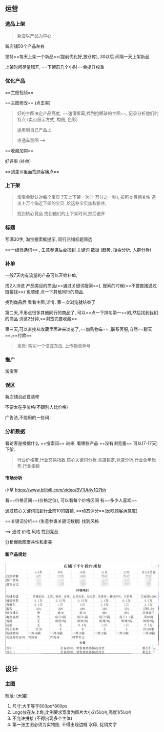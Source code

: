 ## 运营

### 选品上架

> 新店以产品为中心

新店铺50个产品左右

坚持==每天上架一个新品==(提前优化好,放仓库), 30以后 间隔一天上架新品

上架时间尽量错开, ==下架前几个小时==会提升权重





### 优化产品

==主图视频== 

==主图修改== (点击率)

> 好的主图决定产品高度,	==速滑屏幕,找到抢眼球的主图==,	记录分析他们的特点 (卖点展示方式, 构图, 色彩)
>
> 运用到自己产品上,	
>
> 直通车测图 --> 

==收藏加购==

好评率 (补单)

==到差评里面找顾客痛点==



### 上下架

> 淘宝会默认对每个宝贝 7天上下架一次(十万分之一秒), 按照类目相关性 选出十万个临近下架的宝贝 ,给这些宝贝加权排序,
>
> 找到核心竞品 找到他们的上下架时间,然后避开



### 标题

写满30字, 淘宝搜索框提示, 同行店铺标题筛选

==一级筛选词== , 生意参谋后台找到 关键词 数据 (趋势, 搜索分析, 人群分析)





### 补单

一般7天内有流量的产品可以开始补单,

找2人浏览 产品类目的商品(==通过关键词搜索==), 搜索的时候(==不要直接通过链接找==) 也顺便 点一下其他同行的商品. 

找到商品后 看看主图,详情. 第一次浏览就结束了

第二天,不用点很多其他同行的商品了, 可以==点一下排名第一==的,然后找到我们的商品 浏览2分钟,==浏览完要收藏==

第三天,可以直接从收藏里面进来浏览了,==加购物车== ,联系客服,自然==聊天==,==付款==

> 发货: 购买一个便宜东西, 上传物流单号



### 推广

淘宝客



### 误区

新店铺没必要装修

不要太在乎价格(不跟别人比价格)

广告法,不能用的一些词 :







### 分析数据

看访客是根据什么 ==搜索词== 进来,  看哪些产品 ==没有浏览量== 可以(7-17天)下架.



> 行业价格带,行业交易指数,核心关键词分析,竞店锁定,竞店分析,行业全年趋势,行业指数

#### 市场分析

小草  https://www.bilibili.com/video/BV1Ut4y1Q7bh

 看==价格区间==(价格定位), 可以看每个价格区间 有==多少人喜欢==

 通过核心关键词找到行业前10的店铺, ==动态评分==(反映顾客满意度)

 ==关键词分析== (生意参谋关键词数据) 找到风格

==> 通过 价格,风格 找到竞品

 分析爆款图案共性和审美



#### 新产品规划 

![](pic/yunying01.png)









## 设计

### 主图

规范: (天猫)

1. 尺寸:大于等于800px*800px
2. Logo放在左上角,比例要求宽度为图片大小2/5以内,高度1/5以内
3. 不允许拼接 (不得出现多个主体)
4. 第一张主图必须为实物图, 不得出现边框 水印, 促销文字